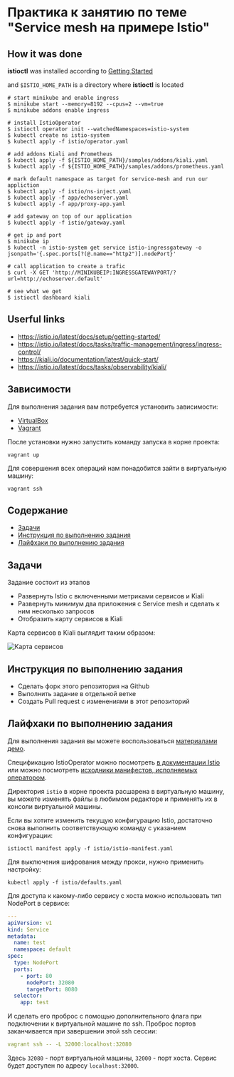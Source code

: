 # Практика к занятию по теме "Service mesh на примере Istio"

## How it was done
**istioctl** was installed according to [Getting Started](https://istio.io/latest/docs/setup/getting-started/)

and ```$ISTIO_HOME_PATH``` is a directory where **istioctl** is located

```
# start minikube and enable ingress
$ minikube start --memory=8192 --cpus=2 --vm=true
$ minikube addons enable ingress

# install IstioOperator
$ istioctl operator init --watchedNamespaces=istio-system
$ kubectl create ns istio-system
$ kubectl apply -f istio/operator.yaml

# add addons Kiali and Prometheus
$ kubectl apply -f ${ISTIO_HOME_PATH}/samples/addons/kiali.yaml
$ kubectl apply -f ${ISTIO_HOME_PATH}/samples/addons/prometheus.yaml

# mark default namespace as target for service-mesh and run our appliction
$ kubectl apply -f istio/ns-inject.yaml
$ kubectl apply -f app/echoserver.yaml
$ kubectl apply -f app/proxy-app.yaml

# add gateway on top of our application
$ kubectl apply -f istio/gateway.yaml

# get ip and port
$ minikube ip
$ kubectl -n istio-system get service istio-ingressgateway -o jsonpath='{.spec.ports[?(@.name=="http2")].nodePort}'

# call application to create a trafic
$ curl -X GET 'http://MINIKUBEIP:INGRESSGATEWAYPORT/?url=http://echoserver.default'

# see what we get
$ istioctl dashboard kiali
```

## Userful links
* https://istio.io/latest/docs/setup/getting-started/
* https://istio.io/latest/docs/tasks/traffic-management/ingress/ingress-control/
* https://kiali.io/documentation/latest/quick-start/
* https://istio.io/latest/docs/tasks/observability/kiali/

## Зависимости

Для выполнения задания вам потребуется установить зависимости:

- [VirtualBox](https://www.virtualbox.org/wiki/Downloads)
- [Vagrant](https://www.vagrantup.com/downloads.html)

После установки нужно запустить команду запуска в корне проекта:

```shell script
vagrant up
```

Для совершения всех операций нам понадобится зайти в виртуальную машину:

```shell script
vagrant ssh
```

## Содержание

* [Задачи](#Задачи)
* [Инструкция по выполнению задания](#Инструкция-по-выполнению-задания)
* [Лайфхаки по выполнению задания](#Лайфхаки-по-выполнению-задания)

## Задачи

Задание состоит из этапов

- Развернуть Istio с включенными метриками сервисов и Kiali
- Развернуть минимум два приложения с Service mesh и сделать к ним несколько запросов
- Отобразить карту сервисов в Kiali

Карта сервисов в Kiali выглядит таким образом:

![Карта сервисов](kiali-service-map.png)

## Инструкция по выполнению задания

- Сделать форк этого репозитория на Github
- Выполнить задание в отдельной ветке
- Создать Pull request с изменениями в этот репозиторий


## Лайфхаки по выполнению задания

Для выполнения задания вы можете воспользоваться [материалами демо](https://github.com/izhigalko/otus-demo-istio).

Спецификацию IstioOperator можно посмотреть
[в документации Istio](https://istio.io/latest/docs/reference/config/istio.operator.v1alpha1/#IstioOperatorSpec)
или можно посмотреть [исходники манифестов, исполняемых оператором](https://github.com/istio/istio/tree/1.6.4/manifests).

Директория `istio` в корне проекта расшарена в виртуальную машину, вы можете изменять файлы
в любимом редакторе и применять их в консоли виртуальной машины.

Если вы хотите изменить текущую конфигурацию Istio,
достаточно снова выполнить соответствующую команду с указанием конфигурации:

```shell script
istioctl manifest apply -f istio/istio-manifest.yaml
```

Для выключения шифрования между прокси, нужно применить настройку:

```shell script
kubectl apply -f istio/defaults.yaml
```

Для доступа к какому-либо сервису с хоста можно использовать тип NodePort в сервисе:

```yaml
---
apiVersion: v1
kind: Service
metadata:
  name: test
  namespace: default
spec:
  type: NodePort
  ports:
    - port: 80
      nodePort: 32080
      targetPort: 8080
  selector:
    app: test
```

И сделать его проброс с помощью дополнительного флага
при подключении к виртуальной машине по ssh. Проброс портов заканчивается при завершении этой ssh сессии:

```yaml
vagrant ssh -- -L 32000:localhost:32080
```

Здесь `32080` - порт виртуальной машины, `32000` - порт хоста.
Сервис будет доступен по адресу `localhost:32000`.
